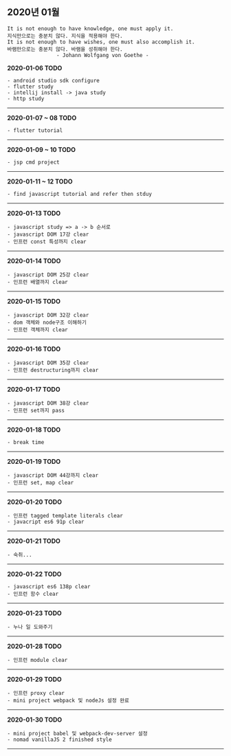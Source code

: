 ## 2020년 01월

    It is not enough to have knowledge, one must apply it. 
    지식만으로는 충분치 않다. 지식을 적용해야 한다.
    It is not enough to have wishes, one must also accomplish it.
    바램만으로는 충분치 않다. 바램을 성취해야 한다.
                    - Johann Wolfgang von Goethe -

**2020-01-06 TODO**

    - android studio sdk configure
    - flutter study
    - intellij install -> java study
    - http study

<hr>

**2020-01-07 ~ 08 TODO**

    - flutter tutorial
    
<hr>
    
**2020-01-09 ~ 10 TODO**

    - jsp cmd project

<hr>

**2020-01-11 ~ 12 TODO**

    - find javascript tutorial and refer then stduy

<hr>

**2020-01-13 TODO**

    - javascript study => a -> b 순서로
    - javascript DOM 17강 clear
    - 인프런 const 특성까지 clear    

<hr>

**2020-01-14 TODO**

    - javascript DOM 25강 clear
    - 인프런 배열까지 clear
    

<hr>

**2020-01-15 TODO**

    - javascript DOM 32강 clear
    - dom 객체와 node구조 이해하기
    - 인프런 객체까지 clear

<hr>


**2020-01-16 TODO**

    - javascript DOM 35강 clear
    - 인프런 destructuring까지 clear
    
<hr>    
    
    
**2020-01-17 TODO**

    - javascript DOM 38강 clear
    - 인프런 set까지 pass
    
<hr>    
    
**2020-01-18 TODO**
        
    - break time
    
<hr>    
    
    
**2020-01-19 TODO**

    - javascript DOM 44강까지 clear
    - 인프런 set, map clear

<hr>

**2020-01-20 TODO**

    - 인프런 tagged template literals clear
    - javacript es6 91p clear

<hr>

**2020-01-21 TODO**

    - 숙취...
<hr>


**2020-01-22 TODO**

    - javascript es6 138p clear
    - 인프런 함수 clear
<hr>

**2020-01-23 TODO**

    - 누나 일 도와주기
<hr>


**2020-01-28 TODO**

    - 인프런 module clear
    
<hr>

**2020-01-29 TODO**

    - 인프런 proxy clear
    - mini project webpack 및 nodeJs 설정 완료
    
    
<hr>

**2020-01-30 TODO**

    - mini project babel 및 webpack-dev-server 설정
    - nomad vanillaJS 2 finished style
<hr>
